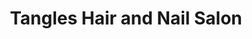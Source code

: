 ---
title: "Tangles Hair and Nail Salon"
url: /marion/tangles-hair-and-nail-salon/
shop: Friseur
---